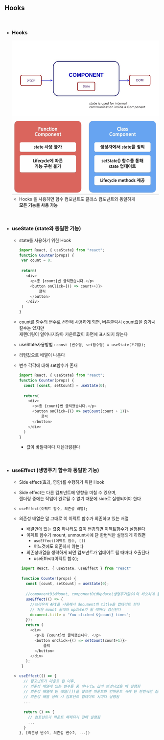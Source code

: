 ## Hooks

<br/>

- ### Hooks
  <img src="../imagefile/9.jpeg">


  <img src="../imagefile/15.png">

  - Hooks 을 사용하면 함수 컴포넌트도 클래스 컴포넌트와 동일하게
  <br> **모든 기능을 사용 가능**

<br/>

- ### useState (state와 동일한 기능)
  - state를 사용하기 위한 Hook

     ``` javascript
    import React, { useState} from "react";
    function Counter(props) {
      var count = 0;

      return(
        <div>
          <p>총 {count}번 클릭했습니다.</p>
          <button onClick={() => count++)}>
              클릭
          </button>
        </div>
      )
    }
    ```

  - count를 함수의 변수로 선언해 사용하게 되면, 버튼클릭시 count값을 증가시킬수는 있지만 <br> 재렌더링이 일어나지않아 카운트값이 화면에 표시되지 않는다

  - useState사용방법 :  `const [변수명, set함수명] = useState(초기값);`
  - 리턴값으로 배열이 나온다
  - 변수 각각에 대해 set함수가 존재

    ``` javascript
    import React, { useState} from "react";
    function Counter(props) {
      const [const, setCount] = useState(0);

      return(
        <div>
          <p>총 {count}번 클릭했습니다.</p>
          <button onClick={() => setCount(count + 1)}>
              클릭
          </button>
        </div>
      )
    }
    ```
    - 값이 바뀔때마다 재렌더링된다


<br/>

- ### useEffect (생명주기 함수와 동일한 기능)
  - Side effect(효과, 영향)를 수행하기 위한 Hook
  - Side effect는 다른 컴포넌트에 영향을 미칠 수 있으며, <br>렌더링 중에는 작업이 완료될 수 없기 때문에 side로 실행되어야 한다
  - `useEffect(이펙트 함수, 의존성 배열);`
  - 의존성 배열은 말 그대로 이 이펙트 함수가 의존하고 있는 배열
    - 배열안에 있는 값중 하나라도 값이 변경되면 이펙트함수가 실행된다
    - 이펙트 함수가 mount, unmount시에 단 한번씩만 실행되게 하려면
      - `useEffect(이펙트 함수, [])`
      - 어느것에도 의존하지 않는다
    - 의존성배열을 생략하게 되면 컴포넌트가 업데이트 될 때마다 호출된다
      - useEffect(이펙트 함수);

     ``` javascript
      import React, { useState, useEffect } from "react"

      function Counter(props) {
        const [count, setCount] = useState(0);

        //componentDidMount, componentDidUpdate(생명주기함수)와 비슷하게 동작한다
        useEffect(() => {
          //브라우저 API를 사용해서 document의 title을 업데이트 한다
          // 처음 mount 될때와 update가 될 때마다 갱신된다
          document.title = 'You clicked ${count} times';
        });
        return (
          <div>
            <p>총 {count}번 클릭했습니다. </p>
            <button onClick={() => setCount(count+1)}>
                클릭
            </button>
          </div>
        );
      }

      ```

  - ```javascript
    useEffect(() => {
      // 컴포넌트가 마운트 된 이후,
      // 의존성 배열에 있는 변수들 중 하나라도 값이 변경되었을 때 실행됨
      // 의존성 배열에 빈 배열([])을 넣으면 마운트와 언마운트 시에 단 한번씩만 실행됨
      // 의존성 배열 생략 시 컴포넌트 업데이트 시마다 실행됨
      ...

      return () => {
        // 컴포넌트가 마운트 해제되기 전에 실행됨
        ...
      }
    }, [의존성 변수1, 의존성 변수2, ...])
    ```

<br/>



